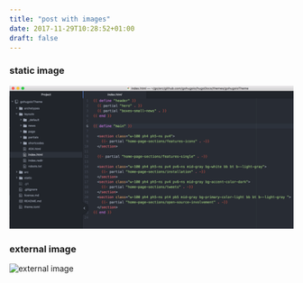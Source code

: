 ```yaml
---
title: "post with images"
date: 2017-11-29T10:28:52+01:00
draft: false
---
```


### static image
![static image](/img/home-page-templating-example.png)

### external image
![external image](https://themes.gohugo.io/images/hugo-initio.tn.png)